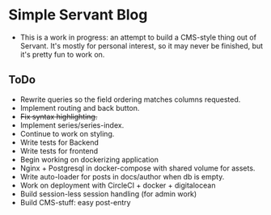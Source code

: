 # Simple Servant Blog

- This is a work in progress: an attempt to build
a CMS-style thing out of Servant. It's mostly for
personal interest, so it may never be finished, but it's pretty fun to work on.


## ToDo

- Rewrite queries so the field ordering matches columns requested.
- Implement routing and back button.
- ~~Fix syntax highlighting.~~
- Implement series/series-index.
- Continue to work on styling.
- Write tests for Backend
- Write tests for frontend
- Begin working on dockerizing application
- Nginx + Postgresql in docker-compose with shared volume for assets.
- Write auto-loader for posts in docs/author when db is empty.
- Work on deployment with CircleCI + docker + digitalocean
- Build session-less session handling (for admin work)
- Build CMS-stuff: easy post-entry
